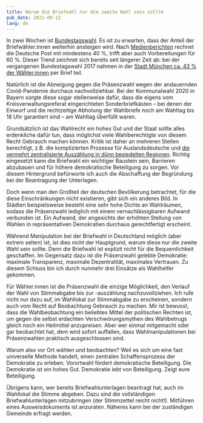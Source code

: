 ```yaml
---
title: Warum die Briefwahl nur die zweite Wahl sein sollte
pub_date: 2021-09-12
lang: de
---
```


In zwei Wochen ist [Bundestagswahl](https://www.wahlrecht.de/ergebnisse/bundestag.htm).
Es ist zu erwarten, dass der Anteil der Briefwähler:innen weiterhin ansteigen wird.
Nach [Medienberichten](https://web.archive.org/web/20210826090830/https://www.abendzeitung-muenchen.de/politik/post-bereitet-sich-auf-deutlich-mehr-briefwaehler-vor-art-751960) rechnet die Deutsche Post mit mindestens 40 %, trifft aber auch Vorbereitungen für 60 %.
Dieser Trend zeichnet sich bereits seit längerer Zeit ab:
bei der vergangenen Bundestagswahl 2017 nahmen in der [Stadt München ca. 43 % der Wähler:innen](https://www.sueddeutsche.de/muenchen/landtagswahl-in-bayern-zahl-der-briefwaehler-koennte-in-muenchen-einen-neuen-rekord-erreichen-1.4126803) per Brief teil.

Natürlich ist die Abneigung gegen die Präsenzwahl wegen der andauernden Covid-Pandemie durchaus nachvollziehbar.
Bei der Kommunalwahl 2020 in Bayern sorgte diese sogar stellenweise dafür, dass die eigens vom Kreisverwaltungsreferat eingerichteten Sonderbriefkästen – bei denen der Einwurf und die rechtzeitige Abholung der Wahlbriefe noch am Wahltag bis 18 Uhr garantiert sind – am Wahltag überfüllt waren.

Grundsätzlich ist das Wahlrecht ein hohes Gut und der Staat sollte alles erdenkliche dafür tun, dass möglichst viele Wahlberechtigte von diesem Recht Gebrauch machen können.
Kritik ist daher an mehreren Stellen berechtigt, z.B. die komplizierten Prozesse für Auslandsdeutsche und [die vermehrt zentralisierte Auszählung in dünn besiedelten Regionen](https://www.shz.de/lokales/norddeutsche-rundschau/Kleine-Wilstermarsch-Doerfer-legen-Wahllokale-zusammen-id32753947.html).
Richtig eingesetzt kann die Briefwahl ein wichtiger Baustein sein, Barrieren abzubauen und für höhere demokratische Beteiligung zu sorgen.
Vor diesem Hintergrund befürworte ich auch die Abschaffung der Begründung bei der Beantragung der Unterlagen.

Doch wenn man den Großteil der deutschen Bevölkerung betrachtet, für die diese Einschränkungen nicht existieren, gibt sich ein anderes Bild.
In Städten beispielsweise besteht eine sehr hohe Dichte an Wahlräumen, sodass die Präsenzwahl lediglich mit einem vernachlässigbaren Aufwand verbunden ist.
Ein Aufwand, der angesichts der erhöhten Stellung von Wahlen in repräsentativen Demokratien durchaus gerechtfertigt erscheint.

Während Manipulation bei der Briefwahl in Deutschland möglich (aber extrem selten) ist, ist dies nicht der Hauptgrund, warum diese nur die zweite Wahl sein sollte.
Denn die Briefwahl ist explizit nicht für die Bequemlichkeit geschaffen.
Im Gegensatz dazu ist die Präsenzwahl gelebte Demokratie: maximale Transparenz, maximale Dezentralität, maximales Vertrauen.
Zu diesem Schluss bin ich durch nunmehr drei Einsätze als Wahlhelfer gekommen.

Für Wähler:innen ist die Präsenzwahl die einzige Möglichkeit, den Verlauf der Wahl von Stimmabgabe bis zur -auszählung nachzuvollziehen.
Ich rufe nicht nur dazu auf, im Wahllokal zur Stimmabgabe zu erscheinen, sondern auch vom Recht auf Beobachtung Gebrauch zu machen.
Mir ist bewusst, dass die Wahlbeobachtung ein beliebtes Mittel der politischen Rechten ist, um gegen die selbst erdachten Verschwörungsmythen des Wahlbetrugs gleich noch ein Heilmittel anzupreisen.
Aber wer einmal mitgemacht oder gar beobachtet hat, dem wird sofort auffallen, dass Wahlmanipulationen bei Präsenzwahlen praktisch ausgeschlossen sind.

Warum also vor Ort wählen und beobachten?
Weil es sich um eine fast universelle Methode handelt, einen zentralen Schaffensprozess der Demokratie zu erleben.
Vorortwahl fördert demokratische Beteiligung.
Die Demokratie ist ein hohes Gut.
Demokratie lebt von Beteiligung.
Zeigt eure Beteiligung.

Übrigens kann, wer bereits Briefwahlunterlagen beantragt hat, auch im Wahllokal die Stimme abgeben.
Dazu sind die vollständigen Briefwahlunterlagen mitzubringen (der Stimmzettel reicht nicht!).
Mitführen eines Ausweisdokuments ist anzuraten.
Näheres kann bei der zuständigen Gemeinde erfragt werden.
